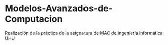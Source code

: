 # Modelos-Avanzados-de-Computacion
Realización de la práctica de la asignatura de MAC de ingeniería informática UHU
